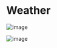 # Weather
![image](https://github.com/enrikaaaaa/React/assets/122116349/ee2b56ac-e196-4e5f-abf6-445b58afdfc8)


![image](https://github.com/enrikaaaaa/React/assets/122116349/e687f65a-3a68-41f7-8724-376d0730e627)
